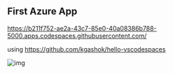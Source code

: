<!-- title: Developing Python Apps on Azure  -->

## First Azure App

https://b211f752-ae2a-43c7-85e0-40a08386b788-5000.apps.codespaces.githubusercontent.com/

using https://github.com/kgashok/hello-vscodespaces

![img](https://files.gitter.im/581c97cbd73408ce4f339dc2/9U6u/image.png)

